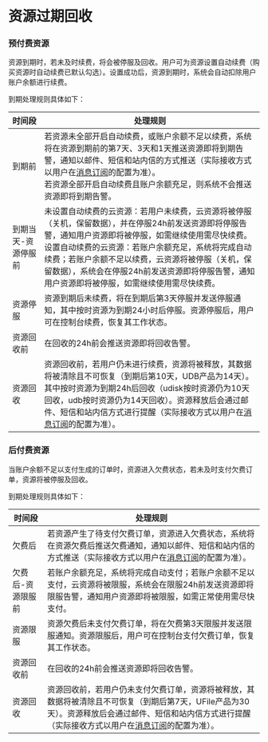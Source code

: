 

# 资源过期回收

### 预付费资源

资源到期时，若未及时续费，将会被停服及回收。用户可为资源设置自动续费（购买资源时自动续费已默认勾选）。设置成功后，资源到期时，系统会自动扣除用户账户余额进行续费。

到期处理规则具体如下：

| 时间段 | 处理规则 |
| --- | --- |
|  到期前 | 若资源未全部开启自动续费，或账户余额不足以续费，系统将在资源到期前的第7天、3天和1天推送资源即将到期告警，通知以邮件、短信和站内信的方式推送（实际接收方式以用户在[消息订阅](https://console.ucloud.cn/umon/umsg)的配置为准）。<br>若资源全部开启自动续费且账户余额充足，则系统不会推送资源即将到期告警。 |
| 到期当天-资源停服前 | 未设置自动续费的云资源：若用户未续费，云资源将被停服（关机，保留数据），并在停服24h前发送资源即将停服告警，通知用户资源即将被停服，如需继续使用需尽快续费。<br>设置自动续费的云资源：若账户余额充足，系统将完成自动续费；若账户余额不足以续费，云资源将被停服（关机，保留数据），系统会在停服24h前发送资源即将停服告警，通知用户资源即将被停服，如需继续使用需尽快续费。 |
| 资源停服 | 资源到期后未续费，将在到期后第3天停服并发送停服通知，其中按时资源为到期24小时后停服。资源停服后，用户可在控制台续费，恢复其工作状态。 |
| 资源回收前 | 在回收的24h前会推送资源即将回收告警。 |
| 资源回收 | 资源回收前，若用户仍未进行续费，资源将被释放，其数据将被清除且不可恢复（到期后第10天，UDB产品为14天）。其中按时资源为到期24h后回收（udisk按时资源仍为10天回收，udb按时资源仍为14天回收）。资源释放后会通过邮件、短信和站内信方式进行提醒（实际接收方式以用户在[消息订阅](https://console.ucloud.cn/umon/umsg)的配置为准）。 |




### 后付费资源

当账户余额不足以支付生成的订单时，资源进入欠费状态，若未及时支付欠费订单，资源将被停服及回收。

到期处理规则具体如下：

| 时间段 | 处理规则 |
| --- | --- |
| 欠费后 | 若资源产生了待支付欠费订单，资源进入欠费状态，系统将在资源欠费后推送欠费通知，通知以邮件、短信和站内信的方式推送（实际接收方式以用户在[消息订阅](https://console.ucloud.cn/umon/umsg)的配置为准）。 |
| 欠费后-资源限服前 | 若账户余额充足，系统将完成自动支付；若账户余额不足以支付，云资源将被限服，系统会在限服24h前发送资源即将限服告警，通知用户资源即将被限服，如需正常使用需尽快支付。 |
| 资源限服 | 资源欠费后未支付欠费订单，将在欠费第3天限服并发送限服通知。资源限服后，用户可在控制台支付欠费订单，恢复其工作状态。 |
| 资源回收前 | 在回收的24h前会推送资源即将回收告警。 |
| 资源回收 | 资源回收前，若用户仍未支付欠费订单，资源将被释放，其数据将被清除且不可恢复（到期后第7天，UFile产品为30天）。资源释放后会通过邮件、短信和站内信方式进行提醒（实际接收方式以用户在[消息订阅](https://console.ucloud.cn/umon/umsg)的配置为准）。 |


